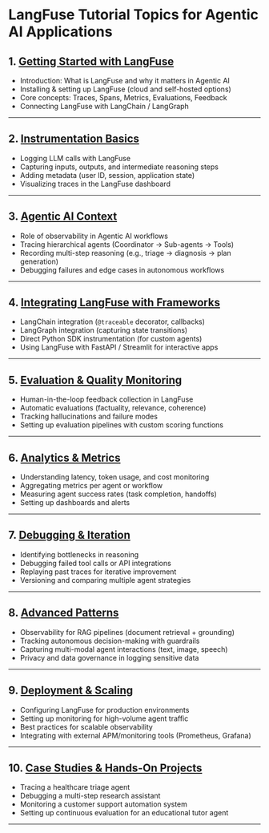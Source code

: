 # **LangFuse Tutorial Topics for Agentic AI Applications**

## 1. [**Getting Started with LangFuse**](https://github.com/fromsantanu/LLM-Based-Agentic-Systems/blob/main/LangFuse/p01.md)

* Introduction: What is LangFuse and why it matters in Agentic AI
* Installing & setting up LangFuse (cloud and self-hosted options)
* Core concepts: Traces, Spans, Metrics, Evaluations, Feedback
* Connecting LangFuse with LangChain / LangGraph

---

## 2. [**Instrumentation Basics**](https://github.com/fromsantanu/LLM-Based-Agentic-Systems/blob/main/LangFuse/p02.md)

* Logging LLM calls with LangFuse
* Capturing inputs, outputs, and intermediate reasoning steps
* Adding metadata (user ID, session, application state)
* Visualizing traces in the LangFuse dashboard

---

## 3. [**Agentic AI Context**](https://github.com/fromsantanu/LLM-Based-Agentic-Systems/blob/main/LangFuse/p03.md)

* Role of observability in Agentic AI workflows
* Tracing hierarchical agents (Coordinator → Sub-agents → Tools)
* Recording multi-step reasoning (e.g., triage → diagnosis → plan generation)
* Debugging failures and edge cases in autonomous workflows

---

## 4. [**Integrating LangFuse with Frameworks**](https://github.com/fromsantanu/LLM-Based-Agentic-Systems/blob/main/LangFuse/p04.md)

* LangChain integration (`@traceable` decorator, callbacks)
* LangGraph integration (capturing state transitions)
* Direct Python SDK instrumentation (for custom agents)
* Using LangFuse with FastAPI / Streamlit for interactive apps

---

## 5. [**Evaluation & Quality Monitoring**](https://github.com/fromsantanu/LLM-Based-Agentic-Systems/blob/main/LangFuse/p05.md)

* Human-in-the-loop feedback collection in LangFuse
* Automatic evaluations (factuality, relevance, coherence)
* Tracking hallucinations and failure modes
* Setting up evaluation pipelines with custom scoring functions

---

## 6. [**Analytics & Metrics**](https://github.com/fromsantanu/LLM-Based-Agentic-Systems/blob/main/LangFuse/p06.md)

* Understanding latency, token usage, and cost monitoring
* Aggregating metrics per agent or workflow
* Measuring agent success rates (task completion, handoffs)
* Setting up dashboards and alerts

---

## 7. [**Debugging & Iteration**](https://github.com/fromsantanu/LLM-Based-Agentic-Systems/blob/main/LangFuse/p07.md)

* Identifying bottlenecks in reasoning
* Debugging failed tool calls or API integrations
* Replaying past traces for iterative improvement
* Versioning and comparing multiple agent strategies

---

## 8. [**Advanced Patterns**](https://github.com/fromsantanu/LLM-Based-Agentic-Systems/blob/main/LangFuse/p08.md)

* Observability for RAG pipelines (document retrieval + grounding)
* Tracking autonomous decision-making with guardrails
* Capturing multi-modal agent interactions (text, image, speech)
* Privacy and data governance in logging sensitive data

---

## 9. [**Deployment & Scaling**](https://github.com/fromsantanu/LLM-Based-Agentic-Systems/blob/main/LangFuse/p09.md)

* Configuring LangFuse for production environments
* Setting up monitoring for high-volume agent traffic
* Best practices for scalable observability
* Integrating with external APM/monitoring tools (Prometheus, Grafana)

---

## 10. [**Case Studies & Hands-On Projects**](https://github.com/fromsantanu/LLM-Based-Agentic-Systems/blob/main/LangFuse/p10.md)

* Tracing a healthcare triage agent
* Debugging a multi-step research assistant
* Monitoring a customer support automation system
* Setting up continuous evaluation for an educational tutor agent

---

